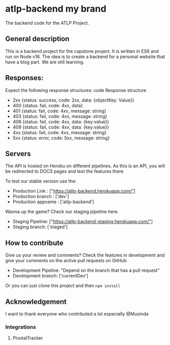 # atlp-backend my brand
The backend code for the ATLP Project.

## General description
This is a backend project for the capstone project.
It is written in ES6 and run on Node v16. The idea is to create a backend for a personal website that have a blog part. We are still learning.

## Responses:
Expect the following response structures:
code        Response structure
- 2xx         {status: success, code: 2xx, data: {objectKey: Value}}
- 400         {status: fail, code: 4xx, data}
- 401         {status: fail, code: 4xx, message: string}
- 403         {status: fail, code: 4xx, message: string}
- 406         {status: fail, code: 4xx, data: {key:value}}
- 409         {status: fail, code: 4xx, data: {key:value}}
- 4xx        {status: fail, code: 4xx, message: string}
- 5xx         {status: error, code: 5xx, message: string}

## Servers

The API is hosted on Heroku on different pipelines.
As this is an API, you will be redirected to DOCS pages and test the features there


To test our stable version use the:
- Production Link : ["https://atlp-backend.herokuapp.com/"]
- Production branch : ['dev']
- Production appname : ['atlp-backend']

Wanna up the game? Check our staging pipeline here.
- Staging Pipeline: ["https://atlp-backend-staging.herokuapp.com/"]
- Staging branch: ['staged']

## How to contribute
Give us your review and comments? Check the features in development and give your 
comments on the active pull requests on GitHub
- Development Pipeline: "Depend on the branch that has a pull request"
- Development branch: ['currentDev']

Or you can just clone this project and then 
`npm install`

## Acknowledgement
I want to thank everyone who contributed a lot especially @Musinda

### Integrations
1. PivotalTracker


